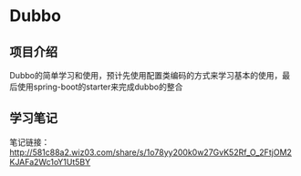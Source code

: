 # Dubbo

## 项目介绍
Dubbo的简单学习和使用，预计先使用配置类编码的方式来学习基本的使用，最后使用spring-boot的starter来完成dubbo的整合


## 学习笔记
笔记链接：http://581c88a2.wiz03.com/share/s/1o78yy200k0w27GvK52Rf_O_2FtjOM2KJAFa2Wc1oY1Ut5BY

